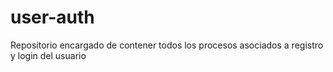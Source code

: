 # user-auth
Repositorio encargado de contener todos los procesos asociados a registro y login del usuario
